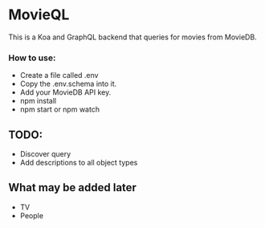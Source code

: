 # MovieQL
This is a Koa and GraphQL backend that queries for movies from MovieDB.

### How to use:
- Create a file called .env
- Copy the .env.schema into it. 
- Add your MovieDB API key.
- npm install
- npm start or npm watch

## TODO: 
- Discover query
- Add descriptions to all object types

## What may be added later
- TV
- People